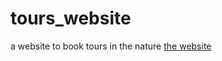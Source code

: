 # tours_website
a website to book tours in the nature
<a href='https://guilherme-gonzaga.github.io/tours_website/' target='_blank'>the website</a>
